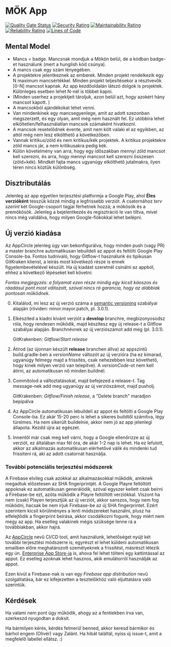 # MÖK App
[![Quality Gate Status](https://sonarcloud.io/api/project_badges/measure?project=mok-it_mok-app&metric=alert_status)](https://sonarcloud.io/summary/new_code?id=mok-it_mok-app)
[![Security Rating](https://sonarcloud.io/api/project_badges/measure?project=mok-it_mok-app&metric=security_rating)](https://sonarcloud.io/summary/new_code?id=mok-it_mok-app)
[![Maintainability Rating](https://sonarcloud.io/api/project_badges/measure?project=mok-it_mok-app&metric=sqale_rating)](https://sonarcloud.io/summary/new_code?id=mok-it_mok-app)
[![Reliability Rating](https://sonarcloud.io/api/project_badges/measure?project=mok-it_mok-app&metric=reliability_rating)](https://sonarcloud.io/summary/new_code?id=mok-it_mok-app)
[![Lines of Code](https://sonarcloud.io/api/project_badges/measure?project=mok-it_mok-app&metric=ncloc)](https://sonarcloud.io/summary/new_code?id=mok-it_mok-app)


## Mental Model
 
- Mancs = badge. Mancsnak mondjuk a Mökön belül, de a kódban badge-et használunk (mert a hunglish kód csúnya).
- A mancs csak egy szám lényegében.
- A projektekre jelentkeznek az emberek. Minden projekt rendelkezik egy N maximum mancsértékkel. Minden projekt teljesítésekor a résztvevők [0-N] mancsot kapnak. Az app kezdőoldalán látszó dolgok is projektek. Különleges esetben lehet N-nél is többet kapni.
- (Minden userhez a projektjeit tároljuk, azon belül azt, hogy azokért hány mancsot kapott. )
- A mancsokból ajándékokat lehet venni.
- Van mindenkinek egy mancsegyenlege, amit az adott szezonban  megszerzett, és egy olyan, amit még nem használt fel. Ez utóbbira lehet elköltetlen/felhasználatlan mancsok számaként hivatkozni.
- A mancsok resetelődnek évente, amit nem költ valaki el az egyikben, az attól még nem lesz elkölthető a következőben.
- Vannak kritikus/zöld és nem kritikus/kék projektek. A kritikus projektekre zöld mancs jár, a nem kritikusakra pedig kék.
- Külön követelmény van arra, hogy egy időszakban mennyi zöld mancsot kell szerezni, és arra, hogy mennyi mancsot kell szerezni összesen (zöld+kék). Mindkét fajta mancs ugyanúgy elkölthető jutalmakra, ilyen téren nincs köztük különbség.

## Disztributálás

Jelenleg az app egyetlen terjesztési platformja a Google Play, ahol **Éles verzióként** tesszük közzé mindig a legfrissebb verziót. A csatornához _terv szerint_ két Google-csoport tagjai férhetnek hozzá; a mökösök és a premökösök. Jelenleg a bejelentkezés és regisztráció le van tiltva, mivel nincs még validálva, hogy milyen Google-fiókokkal lehet belépni.

## Új verzió kiadása

Az AppCircle jelenleg úgy van bekonfigurálva, hogy minden push (vagy PR) a master branchre automatikusan lebuildeli az appot és feltölti Google Play Console-ba. Fontos tudnivaló, hogy Gitflow-t használunk és tipikusan GitKraken klienst, a leírás most következő része is ennek figyelembevételével készült. Ha új kiadást szeretnél csinálni az appból, ehhez a következő lépéseket kell követni:

*Fontos megjegyzés: a folyamat ezen része mindig egy kicsit káoszos és ráadásul pont most változott, szóval nincs rá garancia, hogy az alábbiak pontosan működnek.*

0) Kitalálod, mi lesz az új verzió száma a [semantic versioning](https://semver.org/) szabályai alapján (röviden: minor.mayor.patch, pl. 3.0.1).
1) Elkészíted a kiadni kívánt verziót a **develop** branchre, megbizonyosodsz róla, hogy rendesen működik, majd készítesz egy új release-t a Gitflow szabályai alapján. Branchnévnek az új verziószámot add meg (pl. 3.0.1). 
   
   GitKrakenben:  *Gitflow/Start release*
2) Átírod (az újonnan készült **release** branchen állva) az appszintű build.gradle-ben a *versionName* változót az új verzióra (ha ez kimarad, ugyanúgy felmegy majd a frissítés, csak nehezebben lesz követhető, hogy kinek milyen verzió van telepítve). A *versionCode*-ot nem kell átírni, az automatikusan nő minden buildnél.
3) Commitolod a változtatásokat, majd befejezed a release-t. Tag message-nek add meg ugyanúgy az új verziószámot, majd pusholj. 

    GitKrakenben: *Gitflow/Finish release*, a "Delete branch" maradjon bepipálva
4) Az AppCircle automatikusan lebuildeli az appot és feltölti a Google Play Console-ba. Ez akár 15-20 perc is lehet a sikeres buildtől számítva, légy türelmes. Ha nem sikerült buildelnie, akkor nem jó az app jelenlegi állapota. Kezdd újra az egészet.
5) Innentől már csak meg kell várni, hogy a Google ellenőrizze az új verziót, ez általában max fél óra, de akár 1-2 nap is lehet. Ha ez lefutott, akkor az alkalmazás automatikusan elérhetővé válik és mindenki tud frissíteni rá, aki az adott csatornát használja.

### További potenciális terjesztési módszerek

A Firebase elvileg csak azokkal az alkalmazásokkal működik, amiknek megadtuk előzetesen az SHA fingerprintjét. A Google Playre feltöltött appoknak ez automatikusan generálódik, szóval egyszer kellett csak beírni a Firebase-be ezt, azóta működik a Playre feltöltött verziókkal. Viszont ha nem (csak) Playen terjesztjük az új verziót, akkor sanszos, hogy nem fog működni, hacsak be nem írjuk Firebase-be az új SHA fingerprintet. Ezért szerintem kicsit körülményes a lenti módszereket használni, plusz ha elfelejtődik a fingerprint beírása, akkor csodálkozni fogunk, hogy miért nem megy az app. Ha esetleg valakinek mégis szüksége lenne rá a továbbiakban, akkor hajrá.

Az [AppCircle](https://my.appcircle.io/dashboard) nevű CI/CD tool, amit használunk, lehetőséget nyújt két további terjesztési módszerre is; egyrészt el lehet küldeni automatikusan emailben előre meghatározott személyeknek a frissítést, másrészt létezik egy ún. [Enterprise App Store-ja](https://e49pp5xye21y.store.appcircle.io/) is, ahova fel lehet tölteni egy kattintással az appot. Ez esetleg azoknak lehet hasznos, akik emulátorról használják az appot.

Ezen kívül a Firebase-nak is van egy *Firebase app distribution* nevű szolgáltatása, bár ez kifejezetten a tesztelőkhöz való eljuttatásra való szerintük.


## Kérdések

Ha valami nem pont úgy működik, ahogy az a fentiekben írva van, szerkeszd nyugodtan a doksit.

Ha bármilyen kérés, kérdés felmerül benned, akkor keresd bármikor és bárhol engem (Olivér) vagy Zalánt. Ha hibát találtál, nyiss új issue-t, amit a megfelelő labellel ellátsz. :)
